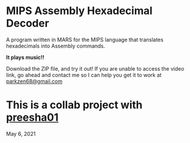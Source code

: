 # MIPS Assembly Hexadecimal Decoder

A program written in MARS for the MIPS language that translates hexadecimals into Assembly commands.

**It plays music!!**

Download the ZIP file, and try it out! If you are unable to access the video link, go ahead and contact me so I can help you get it to work at parkzen68@gmail.com



# This is a collab project with [preesha01](https://github.com/preesha01)
May 6, 2021
